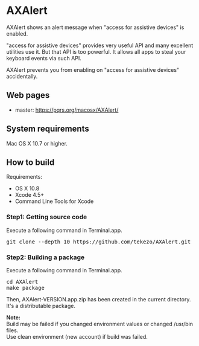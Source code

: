 AXAlert
=======

AXAlert shows an alert message when "access for assistive devices" is enabled.

"access for assistive devices" provides very useful API and many excellent utilities use it.
But that API is too powerful. It allows all apps to steal your keyboard events via such API.

AXAlert prevents you from enabling on "access for assistive devices" accidentally.


Web pages
---------

* master: https://pqrs.org/macosx/AXAlert/


System requirements
-------------------
Mac OS X 10.7 or higher.


How to build
------------

Requirements:

* OS X 10.8
* Xcode 4.5+
* Command Line Tools for Xcode

### Step1: Getting source code

Execute a following command in Terminal.app.

<pre>
git clone --depth 10 https://github.com/tekezo/AXAlert.git
</pre>

### Step2: Building a package

Execute a following command in Terminal.app.

<pre>
cd AXAlert
make package
</pre>

Then, AXAlert-VERSION.app.zip has been created in the current directory.
It's a distributable package.


**Note:**<br />
Build may be failed if you changed environment values or changed /usr/bin files.<br />
Use clean environment (new account) if build was failed.

